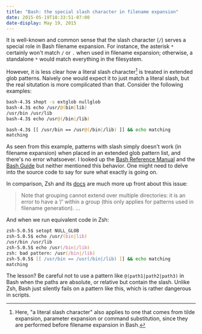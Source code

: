 ```yaml
---
title: "Bash: the special slash character in filename expansion"
date: 2015-05-19T18:33:51-07:00
date-display: May 19, 2015
---
```

It is well-known and common sense that the slash character (`/`) serves a special role in Bash filename expansion. For instance, the asterisk `*` certainly won't match `/` or `.` when used in filename expansion; otherwise, a standalone `*` would match everything in the filesystem.

However, it is less clear how a literal slash character[^expansion] is treated in extended glob patterns. Naively one would expect it to just match a literal slash, but the real situtation is more complicated than that. Consider the following examples:

[^expansion]: Here, "a literal slash character" also applies to one that comes from tilde expansion, parameter expansion or command substitution, since they are performed before filename expansion in Bash.

```bash
bash-4.3$ shopt -s extglob nullglob
bash-4.3$ echo /usr/@(bin|lib)
/usr/bin /usr/lib
bash-4.3$ echo /usr@(/bin|/lib)

bash-4.3$ [[ /usr/bin == /usr@(/bin|/lib) ]] && echo matching
matching
```

As seen from this example, patterns with slash simply doesn't work (in filename expansion) when placed in an extended glob pattern list, and there's no error whatsoever. I looked up the [Bash Reference Manual](https://www.gnu.org/software/bash/manual/html_node/Pattern-Matching.html#Pattern-Matching) and the [Bash Guide](http://mywiki.wooledge.org/BashGuide/Patterns) but neither mentioned this behavior. One might need to delve into the source code to say for sure what exactly is going on.

In comparison, Zsh and its [docs](http://zsh.sourceforge.net/Doc/Release/Expansion.html#Filename-Generation) are much more up front about this issue:

> Note that grouping cannot extend over multiple directories: it is an error to have a ‘/’ within a group (this only applies for patterns used in filename generation). ...

And when we run equivalent code in Zsh:

```zsh
zsh-5.0.5$ setopt NULL_GLOB
zsh-5.0.5$ echo /usr/(bin|lib)
/usr/bin /usr/lib
zsh-5.0.5$ echo /usr(/bin|/lib)
zsh: bad pattern: /usr(/bin|/lib)
zsh-5.0.5$ [[ /usr/bin == /usr(/bin|/lib) ]] && echo matching
matching
```

The lesson? Be careful not to use a pattern like `@(path1|path2|path3)` in Bash when the paths are absolute, or relative but contain the slash. Unlike Zsh, Bash just silently fails on a pattern like this, which is rather dangerous in scripts.
